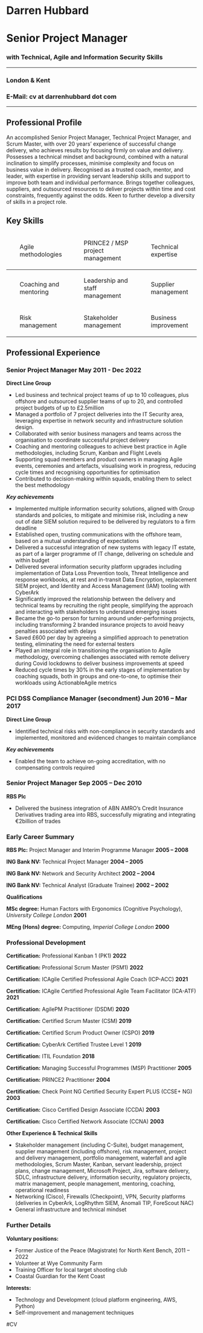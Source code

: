 # Darren Hubbard

# Senior Project Manager
### with Technical, Agile and Information Security Skills
- - - -
### London & Kent

### E-Mail: cv at darrenhubbard dot com
- - - -

## Professional Profile

An accomplished Senior Project Manager, Technical Project Manager, and Scrum Master, with over 20 years’ experience of successful change delivery, who achieves results by focusing firmly on value and delivery. Possesses a technical mindset and background, combined with a natural inclination to simplify processes, minimise complexity and focus on business value in delivery. Recognised as a trusted coach, mentor, and leader, with expertise in providing servant leadership skills and support to improve both team and individual performance. Brings together colleagues, suppliers, and outsourced resources to deliver projects within time and cost constraints, frequently against the odds. Keen to further develop a diversity of skills in a project role.


## Key Skills

<table>
<colgroup>
<col style=“width: 29%” />
<col style=“width: 40%” />
<col style=“width: 29%” />
</colgroup>
<thead>
<tr class=“even”>
<td><ul>
<p>Agile methodologies</p>
</ul></td>
<td><ul>
<p>PRINCE2 / MSP project management</p>
</ul></td>
<td><ul>
<p>Technical expertise</p>
</ul></td>
</tr>
</thead>
<tbody>
<tr class=“odd”>
<td><ul>
<p>Coaching and mentoring</p>
</ul></td>
<td><ul>
<p>Leadership and staff management</p>
</ul></td>
<td><ul>
<p>Supplier management</p>
</ul></td>
</tr>
<tr class=“odd”>
<td><ul>
<p>Risk management</p>
</ul></td>
<td><ul>
<p>Stakeholder management</p>
</ul></td>
<td><ul>
<p>Business improvement</p>
</ul></td>
</tr>
</tbody>
</table>

## Professional Experience

### Senior Project Manager May 2011 - Dec 2022

**Direct Line Group**

-  Led business and technical project teams of up to 10 colleagues, plus offshore and outsourced supplier teams of up to 20, and controlled project budgets of up to £2.5million
- Managed a portfolio of 7 project deliveries into the IT Security area, leveraging expertise in network security and infrastructure solution design. 
- Collaborated with senior business managers and teams across the organisation to coordinate successful project delivery
- Coaching and mentoring colleagues to achieve best practice in Agile methodologies, including Scrum, Kanban and Flight Levels
- Supporting squad members and product owners in managing Agile events, ceremonies and artefacts, visualising work in progress, reducing cycle times and recognising opportunities for optimisation
- Contributed to decision-making within squads, enabling them to select the best methodology 


***Key achievements***

-  Implemented multiple information security solutions, aligned with Group standards and policies, to mitigate and minimise risk, including a new out of date SIEM solution required to be delivered by regulators to a firm deadline
- Established open, trusting communications with the offshore team, based on a mutual understanding of expectations
- Delivered a successful integration of new systems with legacy IT estate, as part of a larger programme of IT change, delivering on schedule and within budget
- Delivered several information security platform upgrades including implementation of Data Loss Prevention tools, Threat Intelligence and response workbooks, at rest and in-transit Data Encryption, replacement SIEM project, and Identity and Access Management (IAM) tooling with CyberArk
- Significantly improved the relationship between the delivery and technical teams by recruiting the right people, simplifying the approach and interacting with stakeholders to understand emerging issues
- Became the go-to person for turning around under-performing projects, including transforming 2 branded insurance projects to avoid heavy penalties associated with delays
- Saved £600 per day by agreeing a simplified approach to penetration testing, eliminating the need for external testers
- Played an integral role in transitioning the organisation to Agile methodology, overcoming challenges associated with remote delivery during Covid lockdowns to deliver business improvements at speed
- Reduced cycle times by 30% in the early stages of implementation by coaching squads, both in groups and one-to-one, to optimise their workloads using ActionableAgile metrics


### PCI DSS Compliance Manager (secondment) Jun 2016 – Mar 2017

**Direct Line Group**

-  Identified technical risks with non-compliance in security standards and implemented, monitored and evidenced changes to maintain compliance

***Key achievements***

-  Enabled the team to achieve on-going accreditation, with no compensating controls required

### Senior Project Manager Sep 2005 – Dec 2010

**RBS Plc**

-  Delivered the business integration of ABN AMRO’s Credit Insurance Derivatives trading area into RBS, successfully migrating and integrating €2billion of trades

### Early Career Summary

**RBS Plc:** Project Manager and Interim Programme Manager **2005 – 2008**

**ING Bank NV:** Technical Project Manager **2004 – 2005**

**ING Bank NV:** Network and Security Architect **2002 – 2004**

**ING Bank NV:** Technical Analyst (Graduate Trainee) **2002 – 2002**

**Qualifications**

**MSc degree:** Human Factors with Ergonomics (Cognitive Psychology), *University College London* **2001**

**MEng (Hons) degree:** Computing, *Imperial College London* **2000**

### Professional Development

**Certification:** Professional Kanban 1 (PK1) **2022**

**Certification:** Professional Scrum Master (PSM1) **2022**

**Certification:** ICAgile Certified Professional Agile Coach (ICP-ACC) **2021**

**Certification:** ICAgile Certified Professional Agile Team Facilitator (ICA-ATF) **2021**

**Certification:** AgilePM Practitioner (DSDM) **2020**

**Certification:** Certified Scrum Master (CSM) **2019**

**Certification:** Certified Scrum Product Owner (CSPO) **2019**

**Certification:** CyberArk Certified Trustee Level 1 **2019**

**Certification:** ITIL Foundation **2018**

**Certification:** Managing Successful Programmes (MSP) Practitioner **2005**

**Certification:** PRINCE2 Practitioner **2004**

**Certification:** Check Point NG Certified Security Expert PLUS (CCSE+ NG) **2003**

**Certification:** Cisco Certified Design Associate (CCDA) **2003**

**Certification:** Cisco Certified Network Associate (CCNA) **2003**

**Other Experience & Technical Skills**

* Stakeholder management (including C-Suite), budget management, supplier management (including offshore), risk management, project and delivery management, portfolio management, waterfall and agile methodologies, Scrum Master, Kanban, servant leadership, project plans, change management, Microsoft Project, Jira, software delivery, SDLC, infrastructure delivery, information security, regulatory projects, matrix management, people management, mentoring, coaching, operational readiness
* Networking (Cisco), Firewalls (Checkpoint), VPN, Security platforms (deliveries in CyberArk, LogRhythm SIEM, Anomali TIP, ForeScout NAC)
* General infrastructure and technical mindset

### Further Details

**Voluntary positions:**

- Former Justice of the Peace (Magistrate) for North Kent Bench, 2011 – 2022
- Volunteer at Wye Community Farm
- Training Officer for local target shooting club
- Coastal Guardian for the Kent Coast

**Interests:**

- Technology and Development (cloud platform engineering, AWS, Python)
- Self-improvement and management techniques


#CV

